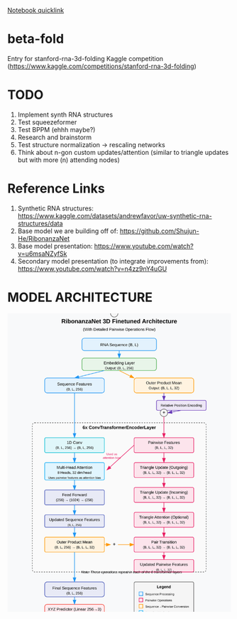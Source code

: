 [Notebook quicklink](https://github.com/my-Iq-is-3/beta-fold/blob/main/proj/beta-fold.ipynb)
# beta-fold
Entry for stanford-rna-3d-folding Kaggle competition (https://www.kaggle.com/competitions/stanford-rna-3d-folding)

# TODO
1. Implement synth RNA structures
2. Test squeezeformer
3. Test BPPM (ehhh maybe?)
4. Research and brainstorm
5. Test structure normalization -> rescaling networks 
6. Think about n-gon custom updates/attention (similar to triangle updates but with more (n) attending nodes)

# Reference Links
1. Synthetic RNA structures: https://www.kaggle.com/datasets/andrewfavor/uw-synthetic-rna-structures/data
2. Base model we are building off of: https://github.com/Shujun-He/RibonanzaNet
3. Base model presentation: https://www.youtube.com/watch?v=u6msaNZyfSk
4. Secondary model presentation (to integrate improvements from): https://www.youtube.com/watch?v=n4zz9nY4uGU

# MODEL ARCHITECTURE
![RibonanzaNet 3D Architecture](images/ribonanzanet-architecture.svg)


